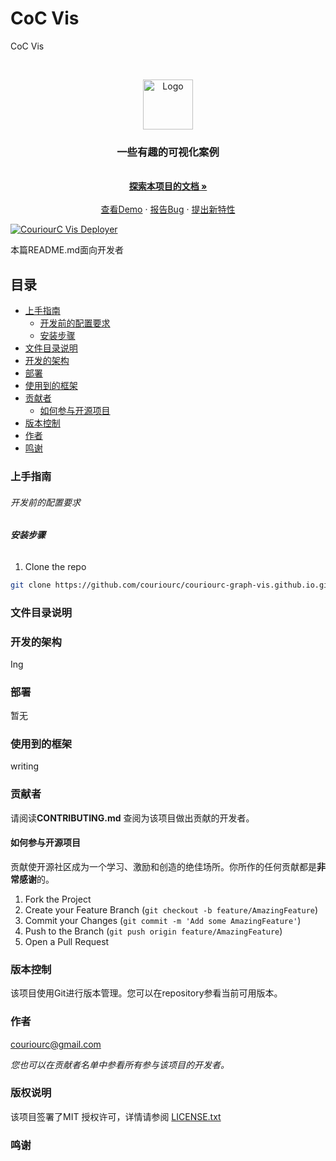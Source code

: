 

# CoC Vis

CoC Vis

<!-- PROJECT SHIELDS -->

<!-- PROJECT LOGO -->
<br />

<p align="center">
  <a href="https://github.com/couriourc/couriourc-graph-vis.github.io/edit/">
    <img src="logo.png" alt="Logo" width="80" height="80">
  </a>

  <h3 align="center">一些有趣的可视化案例</h3>
  

  
  <p align="center">
    <br />
    <a href="https://github.com/couriourc/couriourc-graph-vis.github.io"><strong>探索本项目的文档 »</strong></a>
    <br />
    <br />
    <a href="https://couriourc-vis.netlify.app/">查看Demo</a>
    ·
    <a href="https://github.com/couriourc/couriourc-graph-vis.github.io/issues">报告Bug</a>
    ·
    <a href="https://github.com/couriourc/couriourc-graph-vis.github.io/issues">提出新特性</a>
  </p>

</p>

[![CouriourC Vis Deployer](https://github.com/couriourc/couriourc-graph-vis.github.io/actions/workflows/build-deploy.yaml/badge.svg)](https://github.com/couriourc/couriourc-graph-vis.github.io/actions/workflows/build-deploy.yaml)

 本篇README.md面向开发者
 
## 目录

- [上手指南](#上手指南)
  - [开发前的配置要求](#开发前的配置要求)
  - [安装步骤](#安装步骤)
- [文件目录说明](#文件目录说明)
- [开发的架构](#开发的架构)
- [部署](#部署)
- [使用到的框架](#使用到的框架)
- [贡献者](#贡献者)
  - [如何参与开源项目](#如何参与开源项目)
- [版本控制](#版本控制)
- [作者](#作者)
- [鸣谢](#鸣谢)

### 上手指南



###### 开发前的配置要求



###### **安装步骤**

1. Clone the repo

```sh
git clone https://github.com/couriourc/couriourc-graph-vis.github.io.git
```

### 文件目录说明


### 开发的架构 

Ing

### 部署

暂无

### 使用到的框架

writing

### 贡献者

请阅读**CONTRIBUTING.md** 查阅为该项目做出贡献的开发者。

#### 如何参与开源项目

贡献使开源社区成为一个学习、激励和创造的绝佳场所。你所作的任何贡献都是**非常感谢**的。


1. Fork the Project
2. Create your Feature Branch (`git checkout -b feature/AmazingFeature`)
3. Commit your Changes (`git commit -m 'Add some AmazingFeature'`)
4. Push to the Branch (`git push origin feature/AmazingFeature`)
5. Open a Pull Request


### 版本控制

该项目使用Git进行版本管理。您可以在repository参看当前可用版本。

### 作者

couriourc@gmail.com

 *您也可以在贡献者名单中参看所有参与该项目的开发者。*

### 版权说明

该项目签署了MIT 授权许可，详情请参阅 [LICENSE.txt](https://github.com/shaojintian/Best_README_template/blob/master/LICENSE.txt)

### 鸣谢

<!-- links -->
